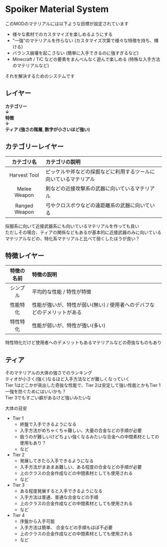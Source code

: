 # Spoiker Material System  
このMODのマテリアルには以下ような目標が設定されています  
* 様々な素材でのカスタマイズを楽しめるようにする  
* "一強"のマテリアルを作らない (カスタマイズ次第で様々な特徴を持ち、輝ける)
* バランス崩壊を起こさない (簡単に入手できるのに強すぎるなど)
* Minecraft / TiC などの要素をまんべんなく遊んで楽しめる (特殊な入手方法のマテリアルなど)

それを解決するためのシステムです  

## レイヤー  
**カテゴリー**  
**↓**  
**特徴**  
**↓**  
**ティア (強さの階層, 数字が小さいほど強い)**

## カテゴリーレイヤー  
| カテゴリ名 | カテゴリの説明 |
| :---: | :------- |
| Harvest Tool | ピッケルや斧などの採掘などに利用するツールに向いているマテリアル |
| Melee Weapon | 剣などの近接攻撃系の武器に向いているマテリアル |
| Ranged Weapon | 弓やクロスボウなどの遠距離系の武器に向いている |

採掘系に向いて近接武器系にも向いているマテリアルを作っても良い  
ただしその場合、ティアの関係などもあるが基本的に近接武器のみに向いているマテリアルなどの、特化系マテリアルと比べて弱くしたほうが良い？

## 特徴レイヤー
| 特徴の名前 | 特徴の説明 |
| :---: | :------- |
| シンプル | 平均的な性能 / 特性が特徴 |
| 性能特化 | 性能が強いが、特性が弱い(無い) / 使用者へのデバフなどのデメリットがある |
| 特性特化 | 性能が弱いが、特性が強い(多い) |

特性特化だけど使用者へのデメリットもあるマテリアルなどの奇抜なものもあり

## ティア
そのマテリアルの大体の強さでのランキング  
ティオが小さく(強く)なるほど入手方法などが難しくなっていく  
Tier 1はどこかが突出した奇抜な性能で、Tier 2は安定して強い性能とかもTier 1一強を防ぐためにはいいかも？  
Tier 3でもすごい癖があるけど強いみたいな  

大体の目安
* Tier 1
  * 終盤で入手できるようになる
  * 入手方法がめちゃくちゃ難しい、大量の合金などの手順が必要
  * 扱うのが難しいけどちょい強くなるみたいな合金への中間素材としての使用もあり？
  * など
* Tier 2
  * 発展してきたら入手できるようになる
  * 入手方法がまあまあ難しい、ある程度の合金などの手順が必要
  * 上のクラスの合金作成などの中間素材としても使用される
  * など
* Tier 3
  * ある程度発展すると入手できるようになる
  * 入手方法は普通、普通な合金などの手順
  * 上のクラスの合金作成などの中間素材としても使用される
  * など
* Tier 4
  * 序盤から入手可能
  * 入手方法は簡単、 合金などの手順もほぼ不必要
  * 上のクラスの合金作成などの中間素材としても使用される
  * など
